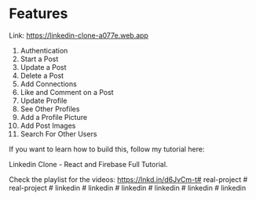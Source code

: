 # Features

Link: https://linkedin-clone-a077e.web.app

1. Authentication
2. Start a Post
3. Update a Post
4. Delete a Post
5. Add Connections
6. Like and Comment on a Post
7. Update Profile
8. See Other Profiles
9. Add a Profile Picture
10. Add Post Images
11. Search For Other Users

If you want to learn how to build this, follow my tutorial here:

Linkedin Clone - React and Firebase Full Tutorial.

Check the playlist for the videos: https://lnkd.in/d6JvCm-t#   r e a l - p r o j e c t  
 #   r e a l - p r o j e c t  
 #   l i n k e d i n  
 #   l i n k e d i n  
 #   l i n k e d i n  
 #   l i n k e d i n  
 #   l i n k e d i n  
 #   l i n k e d i n  
 